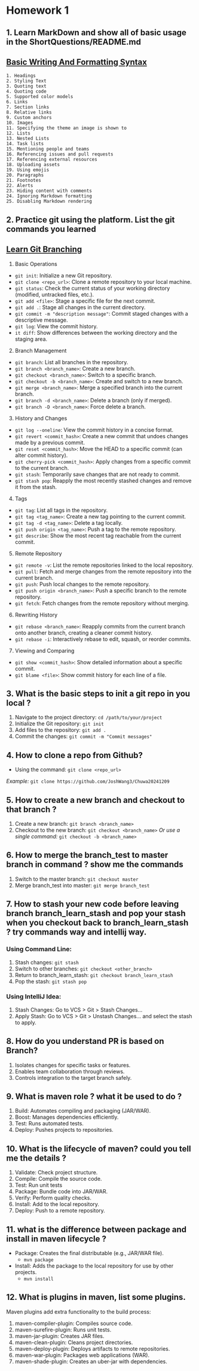 # Homework 1
## 1. Learn MarkDown and show all of basic usage in the ShortQuestions/README.md
## [Basic Writing And Formatting Syntax](https://docs.github.com/en/get-started/writing-on-github/getting-started-with-writing-and-formatting-on-github/basic-writing-and-formatting-syntax)
```
1. Headings
2. Styling Text
3. Quoting text
4. Quoting code
5. Supported color models
6. Links
7. Section links
8. Relative links
9. Custom anchors
10. Images
11. Specifying the theme an image is shown to
12. Lists
13. Nested Lists
14. Task lists
15. Mentioning people and teams
16. Referencing issues and pull requests
17. Referencing external resources
18. Uploading assets
19. Using emojis
20. Paragraphs
21. Footnotes
22. Alerts
23. Hiding content with comments
24. Ignoring Markdown formatting
25. Disabling Markdown rendering
```

## 2. Practice git using the platform. List the git commands you learned 
## [Learn Git Branching](https://learngitbranching.js.org/)
1. Basic Operations
- ```git init```: Initialize a new Git repository.
- ```git clone <repo_url>```: Clone a remote repository to your local machine.
- ```git status```: Check the current status of your working directory (modified, untracked files, etc.).
- ```git add <file>```: Stage a specific file for the next commit.
- ```git add .```: Stage all changes in the current directory.
- ```git commit -m "description message"```: Commit staged changes with a descriptive message.
- ```git log```: View the commit history.
- ```it diff```: Show differences between the working directory and the staging area.

2. Branch Management
- ```git branch```: List all branches in the repository.
- ```git branch <branch_name>```: Create a new branch.
- ```git checkout <branch_name>```: Switch to a specific branch.
- ```git checkout -b <branch_name>```: Create and switch to a new branch.
- ```git merge <branch_name>```: Merge a specified branch into the current branch.
- ```git branch -d <branch_name>```: Delete a branch (only if merged).
- ```git branch -D <branch_name>```: Force delete a branch.

3. History and Changes
- ```git log --oneline```: View the commit history in a concise format.
- ```git revert <commit_hash>```: Create a new commit that undoes changes made by a previous commit.
- ```git reset <commit_hash>```: Move the HEAD to a specific commit (can alter commit history).
- ```git cherry-pick <commit_hash>```: Apply changes from a specific commit to the current branch.
- ```git stash```: Temporarily save changes that are not ready to commit.
- ```git stash pop```: Reapply the most recently stashed changes and remove it from the stash.

4. Tags
- ```git tag```: List all tags in the repository.
- ```git tag <tag_name>```: Create a new tag pointing to the current commit.
- ```git tag -d <tag_name>```: Delete a tag locally.
- ```git push origin <tag_name>```: Push a tag to the remote repository.
- ```git describe```: Show the most recent tag reachable from the current commit.

5. Remote Repository
- ```git remote -v```: List the remote repositories linked to the local repository.
- ```git pull```: Fetch and merge changes from the remote repository into the current branch.
- ```git push```: Push local changes to the remote repository.
- ```git push origin <branch_name>```: Push a specific branch to the remote repository.
- ```git fetch```: Fetch changes from the remote repository without merging.

6. Rewriting History
- ```git rebase <branch_name>```: Reapply commits from the current branch onto another branch, creating a cleaner commit history.
- ```git rebase -i```: Interactively rebase to edit, squash, or reorder commits.

7. Viewing and Comparing
- ```git show <commit_hash>```: Show detailed information about a specific commit.
- ```git blame <file>```: Show commit history for each line of a file.

## 3. What is the basic steps to init a git repo in you local ?
1. Navigate to the project directory: ```cd /path/to/your/project```
2. Initialize the Git repository: ```git init```
3. Add files to the repository: ```git add .```
4. Commit the changes: ```git commit -m "Commit messages"```

## 4. How to clone a repo from Github?

- Using the command: ```git clone <repo_url>```

_Example:_ ```git clone https://github.com/JoshWang3/Chuwa20241209```

## 5. How to create a new branch and checkout to that branch ?
1. Create a new branch: ```git branch <branch_name>```
2. Checkout to the new branch: ```git checkout <branch_name>```
_Or use a single command:_ ```git checkout -b <branch_name>```

## 6. How to merge the branch_test to master branch in command ? show me the commands
1. Switch to the master branch: ```git checkout master```
2. Merge branch_test into master: ```git merge branch_test```

## 7. How to stash your new code before leaving branch branch_learn_stash and pop your stash when you checkout back to **branch_learn_stash** ? try commands way and intellij way.
### Using Command Line:
1. Stash changes: ```git stash```
2. Switch to other branches: ```git checkout <other_branch>```
3. Return to branch_learn_stash: ```git checkout branch_learn_stash```
4. Pop the stash: ```git stash pop```

### Using IntelliJ Idea:
1. Stash Changes: Go to VCS > Git > Stash Changes...
2. Apply Stash: Go to VCS > Git > Unstash Changes... and select the stash to apply.

## 8. How do you understand PR is based on Branch?
1. Isolates changes for specific tasks or features.
2. Enables team collaboration through reviews.
3. Controls integration to the target branch safely.

## 9. What is maven role ? what it be used to do ?
1. Build: Automates compiling and packaging (JAR/WAR).
2. Boost: Manages dependencies efficiently.
3. Test: Runs automated tests.
4. Deploy: Pushes projects to repositories.

## 10. What is the lifecycle of maven? could you tell me the details ?
1. Validate: Check project structure.
2. Compile: Compile the source code.
3. Test: Run unit tests
4. Package: Bundle code into JAR/WAR.
5. Verify: Perform quality checks.
6. Install: Add to the local repository.
7. Deploy: Push to a remote repository.

## 11. what is the difference between package and install in maven lifecycle ?
- Package: Creates the final distributable (e.g., JAR/WAR file).
    - ```mvn package```
- Install: Adds the package to the local repository for use by other projects.
    - ```mvn install```

## 12. What is plugins in maven, list some plugins.
Maven plugins add extra functionality to the build process:
1. maven-compiler-plugin: Compiles source code.
2. maven-surefire-plugin: Runs unit tests.
3. maven-jar-plugin: Creates JAR files.
4. maven-clean-plugin: Cleans project directories.
5. maven-deploy-plugin: Deploys artifacts to remote repositories.
6. maven-war-plugin: Packages web applications (WAR).
7. maven-shade-plugin: Creates an uber-jar with dependencies.



























